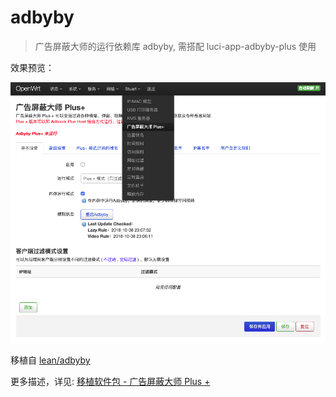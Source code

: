 # adbyby

> 广告屏蔽大师的运行依赖库 adbyby, 需搭配 luci-app-adbyby-plus 使用

效果预览：

![](https://raw.githubusercontent.com/stuarthua/PicGo/master/oh-my-openwrt/Snipaste_2019-09-15_12-55-09.png)

移植自 [lean/adbyby](https://github.com/coolsnowwolf/lede/tree/master/package/lean/adbyby)

更多描述，详见: [移植软件包 - 广告屏蔽大师 Plus +](https://stuarthua.github.io/oh-my-openwrt/mybook/packages/use-package-adbyby.html)